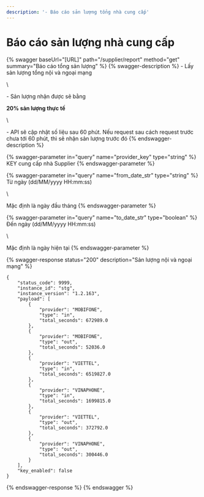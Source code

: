 ```yaml
---
description: '- Báo cáo sản lượng tổng nhà cung cấp'
---
```


# Báo cáo sản lượng nhà cung cấp

{% swagger baseUrl="[URL]" path="/supplier/report" method="get" summary="Báo cáo tổng sản lượng" %}
{% swagger-description %}
\- Lấy sản lượng tổng nội và ngoại mạng

\


\- Sản lượng nhận được sẽ bằng 

**20% sản lượng thực tế**

\


\- API sẽ cập nhật số liệu sau 60 phút. Nếu request sau cách request trước chưa tới 60 phút, thì sẽ nhận sản lượng trước đó
{% endswagger-description %}

{% swagger-parameter in="query" name="provider_key" type="string" %}
KEY cung cấp nhà Supplier
{% endswagger-parameter %}

{% swagger-parameter in="query" name="from_date_str" type="string" %}
Từ ngày (dd/MM/yyyy HH:mm:ss) 

\


Mặc định là ngày đầu tháng
{% endswagger-parameter %}

{% swagger-parameter in="query" name="to_date_str" type="boolean" %}
Đến ngày (dd/MM/yyyy HH:mm:ss)

\


Mặc định là ngày hiện tại 
{% endswagger-parameter %}

{% swagger-response status="200" description="Sản lượng nội và ngoại mạng" %}
```
{
    "status_code": 9999,
    "instance_id": "stg",
    "instance_version": "1.2.163",
    "payload": [
        {
            "provider": "MOBIFONE",
            "type": "in",
            "total_seconds": 672989.0
        },
        {
            "provider": "MOBIFONE",
            "type": "out",
            "total_seconds": 52036.0
        },
        {
            "provider": "VIETTEL",
            "type": "in",
            "total_seconds": 6519827.0
        },
        {
            "provider": "VINAPHONE",
            "type": "in",
            "total_seconds": 1699815.0
        },
        {
            "provider": "VIETTEL",
            "type": "out",
            "total_seconds": 372792.0
        },
        {
            "provider": "VINAPHONE",
            "type": "out",
            "total_seconds": 300446.0
        }
    ],
    "key_enabled": false
}
```
{% endswagger-response %}
{% endswagger %}

